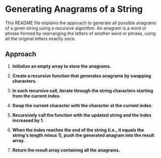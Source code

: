 # Generating Anagrams of a String

This README file explains the approach to generate all possible anagrams of a given string using a recursive algorithm. An anagram is a word or phrase formed by rearranging the letters of another word or phrase, using all the original letters exactly once.

## Approach

1. **Initialize an empty array to store the anagrams.**
   
2. **Create a recursive function that generates anagrams by swapping characters.**

3. **In each recursive call, iterate through the string characters starting from the current index.**

4. **Swap the current character with the character at the current index.**

5. **Recursively call the function with the updated string and the index increased by 1.**

6. **When the index reaches the end of the string (i.e., it equals the string's length minus 1), push the generated anagram into the result array.**

7. **Return the result array containing all the anagrams.**